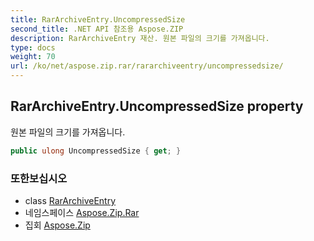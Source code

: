```yaml
---
title: RarArchiveEntry.UncompressedSize
second_title: .NET API 참조용 Aspose.ZIP
description: RarArchiveEntry 재산. 원본 파일의 크기를 가져옵니다.
type: docs
weight: 70
url: /ko/net/aspose.zip.rar/rararchiveentry/uncompressedsize/
---
```

## RarArchiveEntry.UncompressedSize property

원본 파일의 크기를 가져옵니다.

```csharp
public ulong UncompressedSize { get; }
```

### 또한보십시오

* class [RarArchiveEntry](../)
* 네임스페이스 [Aspose.Zip.Rar](../../rararchiveentry/)
* 집회 [Aspose.Zip](../../../)


